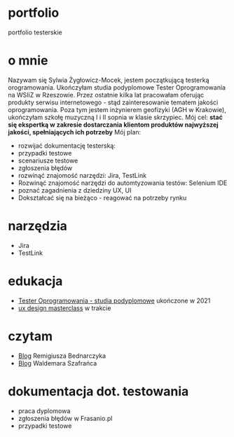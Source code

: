 # portfolio
portfolio testerskie
# o mnie
Nazywam się Sylwia Żygłowicz-Mocek, jestem początkującą testerką orogramowania. Ukończyłam studia podyplomowe Tester Oprogramowania na WSIiZ w Rzeszowie.
Przez ostatnie kilka lat pracowałam oferując produkty serwisu internetowego - stąd zainteresowanie tematem jakości oprogramowania. Poza tym jestem inżynierem geofizyki (AGH w Krakowie), ukończyłam szkołę muzyczną I i II sopnia w klasie skrzypiec. 
Mój cel: **stać się ekspertką w zakresie dostarczania klientom produktów najwyższej jakości, spełniających ich potrzeby**
Mój plan:
* rozwijać dokumentację testerską:
 * przypadki testowe
 * scenariusze testowe
 * zgłoszenia błędów
* rozwinąć znajomość narzędzi: Jira, TestLink
* Rozwinąć znajomość narzędzi do automtyzowania testów: Selenium IDE  
* poznać zagadnienia z dziedziny UX, UI
* Dokształcać się na bieżąco - reagować na potrzeby rynku

# narzędzia
* Jira
* TestLink

# edukacja
* [Tester Oprogramowania - studia podyplomowe](https://podyplomowe.wsiz.pl/studia-podyplomowe/tester-oprogramowania/) ukończone w 2021
* [ux design masterclass](https://uxdesignmasterclass.com/) w trakcie

# czytam
* [Blog](https://remigiuszbednarczyk.pl/) Remigiusza Bednarczyka
* [Blog](https://www.wyszkolewas.com.pl/) Waldemara Szafrańca

# dokumentacja dot. testowania
* praca dyplomowa
* zgłoszenia błędów w Frasanio.pl
* przypadki testowe
